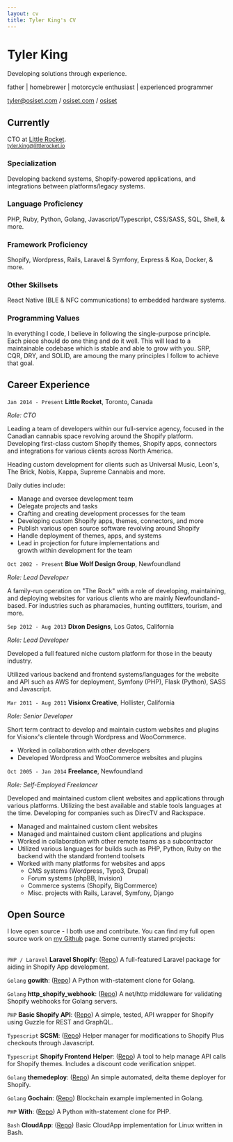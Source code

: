 ```yaml
---
layout: cv
title: Tyler King's CV
---
```

# Tyler King
Developing solutions through experience.

father \| homebrewer \| motorcycle enthusiast \| experienced programmer

<div id="webaddress">
<i class="fas fa-at"></i> <a href="tyler@osiset.com">tyler@osiset.com</a> /
<i class="fas fa-globe-americas"></i> <a href="https://osiset.com" target="_blank">osiset.com</a> /
<i class="fab fa-github-alt"></i> <a href="https://github.com/osiset" target="_blank">osiset</a>
</div>

## Currently

CTO at [Little Rocket](https://littlerocket.io).<br>
<small>tyler.king@littlerocket.io</small>

### Specialization

Developing backend systems, Shopify-powered applications, and integrations between platforms/legacy systems.

### Language Proficiency

PHP, Ruby, Python, Golang, Javascript/Typescript, CSS/SASS, SQL, Shell, & more.

### Framework Proficiency

Shopify, Wordpress, Rails, Laravel & Symfony, Express & Koa, Docker, & more.

### Other Skillsets

React Native (BLE & NFC communications) to embedded hardware systems.

### Programming Values

In everything I code, I believe in following the single-purpose principle. Each piece should do one thing and do it well. This will lead to a maintainable codebase which is stable and able to grow with you. SRP, CQR, DRY, and SOLID, are amoung the many principles I follow to achieve that goal.

## Career Experience

`Jan 2014 - Present`
**Little Rocket**, Toronto, Canada

*Role: CTO*

Leading a team of developers within our full-service agency, focused in the Canadian cannabis space revolving around the Shopify platform. Developing first-class custom Shopify themes, Shopify apps, connectors and integrations for various clients across North America.

Heading custom development for clients such as Universal Music, Leon's, The Brick, Nobis, Kappa, Supreme Cannabis and more.

Daily duties include:

- Manage and oversee development team
- Delegate projects and tasks
- Crafting and creating development processes for the team
- Developing custom Shopify apps, themes, connectors, and more
- Publish various open source software revolving around Shopify
- Handle deployment of themes, apps, and systems
- Lead in projection for future implementations and<br>growth within development for the team

`Oct 2002 - Present`
**Blue Wolf Design Group**, Newfoundland

*Role: Lead Developer*

A family-run operation on "The Rock" with a role of developing, maintaining, and deploying websites for various clients who are mainly Newfoundland-based. For industries such as pharamacies, hunting outfitters, tourism, and more.

`Sep 2012 - Aug 2013`
**Dixon Designs**, Los Gatos, California

*Role: Lead Developer*

Developed a full featured niche custom platform for those in the beauty industry.

Utilized various backend and frontend systems/languages for the website and API such as AWS for deployment, Symfony (PHP), Flask (Python), SASS and Javascript.

`Mar 2011 - Aug 2011`
**Visionx Creative**, Hollister, California

*Role: Senior Developer*

Short term contract to develop and maintain custom websites and plugins for Visionx's clientele through Wordpress and WooCommerce.

- Worked in collaboration with other developers
- Developed Wordpress and WooCommerce websites and plugins

`Oct 2005 - Jan 2014`
**Freelance**, Newfoundland

*Role: Self-Employed Freelancer*

Developed and maintained custom client websites and applications through various platforms. Utilizing the best available and stable tools languages at the time. Developing for companies such as DirecTV and Rackspace.

- Managed and maintained custom client websites
- Managed and maintained custom client applications and plugins
- Worked in collaboration with other remote teams as a subcontractor
- Utilized various languages for builds such as PHP, Python, Ruby on the<br>backend with the standard frontend toolsets
- Worked with many platforms for websites and apps
  - CMS systems (Wordpress, Typo3, Drupal)
  - Forum systems (phpBB, Invision)
  - Commerce systems (Shopify, BigCommerce)
  - Misc. projects with Rails, Laravel, Symfony, Django

## Open Source

I love open source - I both use and contribute. You can find my full open source work on [my Github](https://github.com/osiset) page. Some currently starred projects:
<br><br>

`PHP / Laravel`
**Laravel Shopify**: ([Repo](https://github.com/osiset/laravel-shopify)) A full-featured Laravel package for aiding in Shopify App development.

`Golang`
**gowith**: ([Repo](https://github.com/osiset/gowith)) A Python with-statement clone for Golang.

`Golang`
**http_shopify_webhook**: ([Repo](https://github.com/osiset/http_shopify_webhook)) A net/http middleware for validating Shopify webhooks for Golang servers.

`PHP`
**Basic Shopify API**: ([Repo](https://github.com/osiset/Basic-Shopify-API)) A simple, tested, API wrapper for Shopify using Guzzle for REST and GraphQL.

`Typescript`
**SCSM**: ([Repo](https://github.com/osiset/SCSM)) Helper manager for modifications to Shopify Plus checkouts through Javascript.

`Typescript`
**Shopify Frontend Helper**: ([Repo](https://github.com/osiset/Shopify-Frontend-Helper)) A tool to help manage API calls for Shopify themes. Includes a discount code verification snippet.

`Golang`
**themedeploy**: ([Repo](https://github.com/osiset/themedeploy)) An simple automated, delta theme deployer for Shopify.

`Golang`
**Gochain**: ([Repo](https://github.com/osiset/gochain)) Blockchain example implemented in Golang.

`PHP`
**With**: ([Repo](https://github.com/osiset/with)) A Python with-statement clone for PHP.

`Bash`
**CloudApp**: ([Repo](https://github.com/osiset/CloudApp-Bash)) Basic CloudApp implementation for Linux written in Bash.
